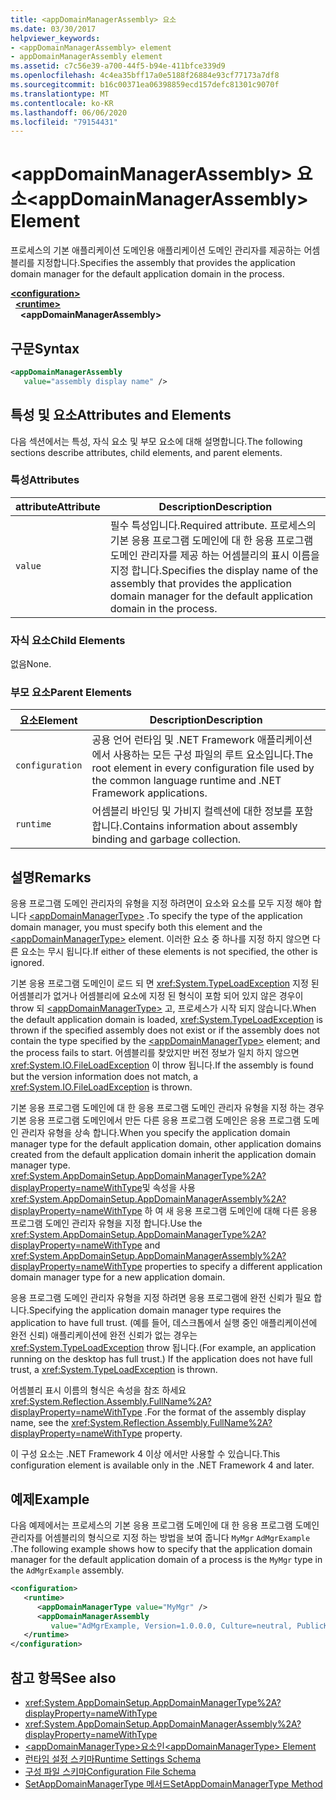 ```yaml
---
title: <appDomainManagerAssembly> 요소
ms.date: 03/30/2017
helpviewer_keywords:
- <appDomainManagerAssembly> element
- appDomainManagerAssembly element
ms.assetid: c7c56e39-a700-44f5-b94e-411bfce339d9
ms.openlocfilehash: 4c4ea35bff17a0e5188f26884e93cf77173a7df8
ms.sourcegitcommit: b16c00371ea06398859ecd157defc81301c9070f
ms.translationtype: MT
ms.contentlocale: ko-KR
ms.lasthandoff: 06/06/2020
ms.locfileid: "79154431"
---
```

# <a name="appdomainmanagerassembly-element"></a><span data-ttu-id="b9598-102">\<appDomainManagerAssembly> 요소</span><span class="sxs-lookup"><span data-stu-id="b9598-102">\<appDomainManagerAssembly> Element</span></span>
<span data-ttu-id="b9598-103">프로세스의 기본 애플리케이션 도메인용 애플리케이션 도메인 관리자를 제공하는 어셈블리를 지정합니다.</span><span class="sxs-lookup"><span data-stu-id="b9598-103">Specifies the assembly that provides the application domain manager for the default application domain in the process.</span></span>  
  
[**\<configuration>**](../configuration-element.md)\
&nbsp;&nbsp;[**\<runtime>**](runtime-element.md)\
&nbsp;&nbsp;&nbsp;&nbsp;**\<appDomainManagerAssembly>**  
  
## <a name="syntax"></a><span data-ttu-id="b9598-104">구문</span><span class="sxs-lookup"><span data-stu-id="b9598-104">Syntax</span></span>  
  
```xml  
<appDomainManagerAssembly
   value="assembly display name" />  
```  
  
## <a name="attributes-and-elements"></a><span data-ttu-id="b9598-105">특성 및 요소</span><span class="sxs-lookup"><span data-stu-id="b9598-105">Attributes and Elements</span></span>  
 <span data-ttu-id="b9598-106">다음 섹션에서는 특성, 자식 요소 및 부모 요소에 대해 설명합니다.</span><span class="sxs-lookup"><span data-stu-id="b9598-106">The following sections describe attributes, child elements, and parent elements.</span></span>  
  
### <a name="attributes"></a><span data-ttu-id="b9598-107">특성</span><span class="sxs-lookup"><span data-stu-id="b9598-107">Attributes</span></span>  
  
|<span data-ttu-id="b9598-108">attribute</span><span class="sxs-lookup"><span data-stu-id="b9598-108">Attribute</span></span>|<span data-ttu-id="b9598-109">Description</span><span class="sxs-lookup"><span data-stu-id="b9598-109">Description</span></span>|  
|---------------|-----------------|  
|`value`|<span data-ttu-id="b9598-110">필수 특성입니다.</span><span class="sxs-lookup"><span data-stu-id="b9598-110">Required attribute.</span></span> <span data-ttu-id="b9598-111">프로세스의 기본 응용 프로그램 도메인에 대 한 응용 프로그램 도메인 관리자를 제공 하는 어셈블리의 표시 이름을 지정 합니다.</span><span class="sxs-lookup"><span data-stu-id="b9598-111">Specifies the display name of the assembly that provides the application domain manager for the default application domain in the process.</span></span>|  
  
### <a name="child-elements"></a><span data-ttu-id="b9598-112">자식 요소</span><span class="sxs-lookup"><span data-stu-id="b9598-112">Child Elements</span></span>  
 <span data-ttu-id="b9598-113">없음</span><span class="sxs-lookup"><span data-stu-id="b9598-113">None.</span></span>  
  
### <a name="parent-elements"></a><span data-ttu-id="b9598-114">부모 요소</span><span class="sxs-lookup"><span data-stu-id="b9598-114">Parent Elements</span></span>  
  
|<span data-ttu-id="b9598-115">요소</span><span class="sxs-lookup"><span data-stu-id="b9598-115">Element</span></span>|<span data-ttu-id="b9598-116">Description</span><span class="sxs-lookup"><span data-stu-id="b9598-116">Description</span></span>|  
|-------------|-----------------|  
|`configuration`|<span data-ttu-id="b9598-117">공용 언어 런타임 및 .NET Framework 애플리케이션에서 사용하는 모든 구성 파일의 루트 요소입니다.</span><span class="sxs-lookup"><span data-stu-id="b9598-117">The root element in every configuration file used by the common language runtime and .NET Framework applications.</span></span>|  
|`runtime`|<span data-ttu-id="b9598-118">어셈블리 바인딩 및 가비지 컬렉션에 대한 정보를 포함합니다.</span><span class="sxs-lookup"><span data-stu-id="b9598-118">Contains information about assembly binding and garbage collection.</span></span>|  
  
## <a name="remarks"></a><span data-ttu-id="b9598-119">설명</span><span class="sxs-lookup"><span data-stu-id="b9598-119">Remarks</span></span>  
 <span data-ttu-id="b9598-120">응용 프로그램 도메인 관리자의 유형을 지정 하려면이 요소와 요소를 모두 지정 해야 합니다 [\<appDomainManagerType>](appdomainmanagertype-element.md) .</span><span class="sxs-lookup"><span data-stu-id="b9598-120">To specify the type of the application domain manager, you must specify both this element and the [\<appDomainManagerType>](appdomainmanagertype-element.md) element.</span></span> <span data-ttu-id="b9598-121">이러한 요소 중 하나를 지정 하지 않으면 다른 요소는 무시 됩니다.</span><span class="sxs-lookup"><span data-stu-id="b9598-121">If either of these elements is not specified, the other is ignored.</span></span>  
  
 <span data-ttu-id="b9598-122">기본 응용 프로그램 도메인이 로드 되 면 <xref:System.TypeLoadException> 지정 된 어셈블리가 없거나 어셈블리에 요소에 지정 된 형식이 포함 되어 있지 않은 경우이 throw 되 [\<appDomainManagerType>](appdomainmanagertype-element.md) 고, 프로세스가 시작 되지 않습니다.</span><span class="sxs-lookup"><span data-stu-id="b9598-122">When the default application domain is loaded, <xref:System.TypeLoadException> is thrown if the specified assembly does not exist or if the assembly does not contain the type specified by the [\<appDomainManagerType>](appdomainmanagertype-element.md) element; and the process fails to start.</span></span> <span data-ttu-id="b9598-123">어셈블리를 찾았지만 버전 정보가 일치 하지 않으면 <xref:System.IO.FileLoadException> 이 throw 됩니다.</span><span class="sxs-lookup"><span data-stu-id="b9598-123">If the assembly is found but the version information does not match, a <xref:System.IO.FileLoadException> is thrown.</span></span>  
  
 <span data-ttu-id="b9598-124">기본 응용 프로그램 도메인에 대 한 응용 프로그램 도메인 관리자 유형을 지정 하는 경우 기본 응용 프로그램 도메인에서 만든 다른 응용 프로그램 도메인은 응용 프로그램 도메인 관리자 유형을 상속 합니다.</span><span class="sxs-lookup"><span data-stu-id="b9598-124">When you specify the application domain manager type for the default application domain, other application domains created from the default application domain inherit the application domain manager type.</span></span> <span data-ttu-id="b9598-125"><xref:System.AppDomainSetup.AppDomainManagerType%2A?displayProperty=nameWithType>및 속성을 사용 <xref:System.AppDomainSetup.AppDomainManagerAssembly%2A?displayProperty=nameWithType> 하 여 새 응용 프로그램 도메인에 대해 다른 응용 프로그램 도메인 관리자 유형을 지정 합니다.</span><span class="sxs-lookup"><span data-stu-id="b9598-125">Use the <xref:System.AppDomainSetup.AppDomainManagerType%2A?displayProperty=nameWithType> and <xref:System.AppDomainSetup.AppDomainManagerAssembly%2A?displayProperty=nameWithType> properties to specify a different application domain manager type for a new application domain.</span></span>  
  
 <span data-ttu-id="b9598-126">응용 프로그램 도메인 관리자 유형을 지정 하려면 응용 프로그램에 완전 신뢰가 필요 합니다.</span><span class="sxs-lookup"><span data-stu-id="b9598-126">Specifying the application domain manager type requires the application to have full trust.</span></span> <span data-ttu-id="b9598-127">(예를 들어, 데스크톱에서 실행 중인 애플리케이션에 완전 신뢰) 애플리케이션에 완전 신뢰가 없는 경우는 <xref:System.TypeLoadException> throw 됩니다.</span><span class="sxs-lookup"><span data-stu-id="b9598-127">(For example, an application running on the desktop has full trust.) If the application does not have full trust, a <xref:System.TypeLoadException> is thrown.</span></span>  
  
 <span data-ttu-id="b9598-128">어셈블리 표시 이름의 형식은 속성을 참조 하세요 <xref:System.Reflection.Assembly.FullName%2A?displayProperty=nameWithType> .</span><span class="sxs-lookup"><span data-stu-id="b9598-128">For the format of the assembly display name, see the <xref:System.Reflection.Assembly.FullName%2A?displayProperty=nameWithType> property.</span></span>  
  
 <span data-ttu-id="b9598-129">이 구성 요소는 .NET Framework 4 이상 에서만 사용할 수 있습니다.</span><span class="sxs-lookup"><span data-stu-id="b9598-129">This configuration element is available only in the .NET Framework 4 and later.</span></span>  
  
## <a name="example"></a><span data-ttu-id="b9598-130">예제</span><span class="sxs-lookup"><span data-stu-id="b9598-130">Example</span></span>  
 <span data-ttu-id="b9598-131">다음 예제에서는 프로세스의 기본 응용 프로그램 도메인에 대 한 응용 프로그램 도메인 관리자를 어셈블리의 형식으로 지정 하는 방법을 보여 줍니다 `MyMgr` `AdMgrExample` .</span><span class="sxs-lookup"><span data-stu-id="b9598-131">The following example shows how to specify that the application domain manager for the default application domain of a process is the `MyMgr` type in the `AdMgrExample` assembly.</span></span>  
  
```xml  
<configuration>  
   <runtime>  
      <appDomainManagerType value="MyMgr" />  
      <appDomainManagerAssembly
         value="AdMgrExample, Version=1.0.0.0, Culture=neutral, PublicKeyToken=6856bccf150f00b3" />  
   </runtime>  
</configuration>  
```  
  
## <a name="see-also"></a><span data-ttu-id="b9598-132">참고 항목</span><span class="sxs-lookup"><span data-stu-id="b9598-132">See also</span></span>

- <xref:System.AppDomainSetup.AppDomainManagerType%2A?displayProperty=nameWithType>
- <xref:System.AppDomainSetup.AppDomainManagerAssembly%2A?displayProperty=nameWithType>
- [<span data-ttu-id="b9598-133">\<appDomainManagerType>요소인</span><span class="sxs-lookup"><span data-stu-id="b9598-133">\<appDomainManagerType> Element</span></span>](appdomainmanagertype-element.md)
- [<span data-ttu-id="b9598-134">런타임 설정 스키마</span><span class="sxs-lookup"><span data-stu-id="b9598-134">Runtime Settings Schema</span></span>](index.md)
- [<span data-ttu-id="b9598-135">구성 파일 스키마</span><span class="sxs-lookup"><span data-stu-id="b9598-135">Configuration File Schema</span></span>](../index.md)
- [<span data-ttu-id="b9598-136">SetAppDomainManagerType 메서드</span><span class="sxs-lookup"><span data-stu-id="b9598-136">SetAppDomainManagerType Method</span></span>](../../../unmanaged-api/hosting/iclrcontrol-setappdomainmanagertype-method.md)
